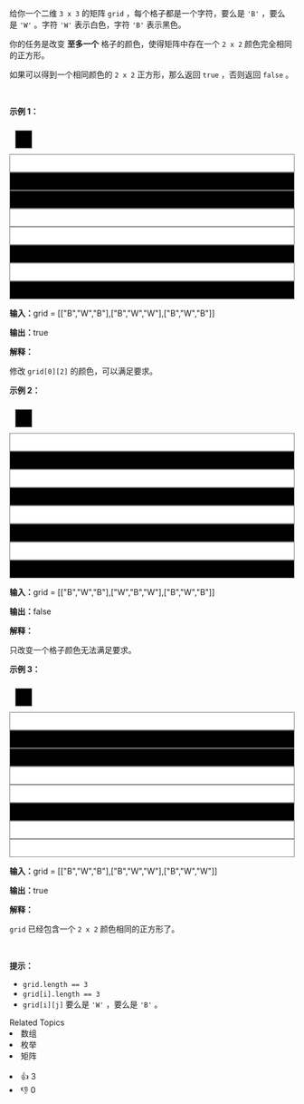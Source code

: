 <p>给你一个二维 <code>3 x 3</code>&nbsp;的矩阵&nbsp;<code>grid</code>&nbsp;，每个格子都是一个字符，要么是&nbsp;<code>'B'</code>&nbsp;，要么是&nbsp;<code>'W'</code>&nbsp;。字符&nbsp;<code>'W'</code>&nbsp;表示白色，字符&nbsp;<code>'B'</code>&nbsp;表示黑色。</p>

<p>你的任务是改变 <strong>至多一个</strong>&nbsp;格子的颜色，使得矩阵中存在一个 <code>2 x 2</code>&nbsp;颜色完全相同的正方形。
 <!-- notionvc: adf957e1-fa0f-40e5-9a2e-933b95e276a7 --></p>

<p>如果可以得到一个相同颜色的 <code>2 x 2</code>&nbsp;正方形，那么返回 <code>true</code>&nbsp;，否则返回 <code>false</code>&nbsp;。</p>

<p>&nbsp;</p> 
<style type="text/css">.grid-container { display: grid; grid-template-columns: 30px 30px 30px; padding: 10px; } .grid-item { background-color: black; border: 1px solid gray; height: 30px; font-size: 30px; text-align: center; } .grid-item-white { background-color: white; } </style> 
<style class="darkreader darkreader--sync" media="screen" type="text/css"> </style> 
<p><strong class="example">示例 1：</strong></p>

<div class="grid-container"> 
 <div class="grid-item">
  &nbsp;
 </div> 
</div>

<div class="grid-item grid-item-white">
 &nbsp;
</div>

<div class="grid-item">
 &nbsp;
</div>

<div class="grid-item">
 &nbsp;
</div>

<div class="grid-item grid-item-white">
 &nbsp;
</div>

<div class="grid-item grid-item-white">
 &nbsp;
</div>

<div class="grid-item">
 &nbsp;
</div>

<div class="grid-item grid-item-white">
 &nbsp;
</div>

<div class="grid-item">
 &nbsp;
</div>

<div class="example-block"> 
 <p><span class="example-io"><b>输入：</b>grid = [["B","W","B"],["B","W","W"],["B","W","B"]]</span></p> 
</div>

<p><span class="example-io"><b>输出：</b>true</span></p>

<p><strong>解释：</strong></p>

<p>修改&nbsp;<code>grid[0][2]</code> 的颜色，可以满足要求。</p>

<p><strong class="example">示例 2：</strong></p>

<div class="grid-container"> 
 <div class="grid-item">
  &nbsp;
 </div> 
</div>

<div class="grid-item grid-item-white">
 &nbsp;
</div>

<div class="grid-item">
 &nbsp;
</div>

<div class="grid-item grid-item-white">
 &nbsp;
</div>

<div class="grid-item">
 &nbsp;
</div>

<div class="grid-item grid-item-white">
 &nbsp;
</div>

<div class="grid-item">
 &nbsp;
</div>

<div class="grid-item grid-item-white">
 &nbsp;
</div>

<div class="grid-item">
 &nbsp;
</div>

<div class="example-block"> 
 <p><span class="example-io"><b>输入：</b>grid = [["B","W","B"],["W","B","W"],["B","W","B"]]</span></p> 
</div>

<p><span class="example-io"><b>输出：</b>false</span></p>

<p><strong>解释：</strong></p>

<p>只改变一个格子颜色无法满足要求。</p>

<p><strong class="example">示例 3：</strong></p>

<div class="grid-container"> 
 <div class="grid-item">
  &nbsp;
 </div> 
</div>

<div class="grid-item grid-item-white">
 &nbsp;
</div>

<div class="grid-item">
 &nbsp;
</div>

<div class="grid-item">
 &nbsp;
</div>

<div class="grid-item grid-item-white">
 &nbsp;
</div>

<div class="grid-item grid-item-white">
 &nbsp;
</div>

<div class="grid-item">
 &nbsp;
</div>

<div class="grid-item grid-item-white">
 &nbsp;
</div>

<div class="grid-item grid-item-white">
 &nbsp;
</div>

<div class="example-block"> 
 <p><span class="example-io"><b>输入：</b>grid = [["B","W","B"],["B","W","W"],["B","W","W"]]</span></p> 
</div>

<p><span class="example-io"><b>输出：</b>true</span></p>

<p><strong>解释：</strong></p>

<p><code>grid</code>&nbsp;已经包含一个&nbsp;<code>2 x 2</code>&nbsp;颜色相同的正方形了。
 <!-- notionvc: 9a8b2d3d-1e73-457a-abe0-c16af51ad5c2 --></p>

<p>&nbsp;</p>

<p><strong>提示：</strong></p>

<ul> 
 <li><code>grid.length == 3</code></li> 
 <li><code>grid[i].length == 3</code></li> 
 <li><code>grid[i][j]</code>&nbsp;要么是&nbsp;<code>'W'</code>&nbsp;，要么是&nbsp;<code>'B'</code> 。</li> 
</ul>

<div><div>Related Topics</div><div><li>数组</li><li>枚举</li><li>矩阵</li></div></div><br><div><li>👍 3</li><li>👎 0</li></div>